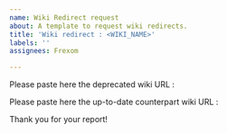 ```yaml
---
name: Wiki Redirect request
about: A template to request wiki redirects.
title: 'Wiki redirect : <WIKI_NAME>'
labels: ''
assignees: Frexom

---
```


Please paste here the deprecated wiki URL :



Please paste here the up-to-date counterpart wiki URL : 
 

Thank you for your report!
